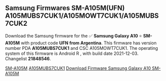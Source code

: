 <h2>Samsung Firmwares SM-A105M(UFN) A105MUBS7CUK1/A105MOWT7CUK1/A105MUBS7CUK2</h2>
Download the Samsung firmware for the ✅ <strong>Samsung Galaxy A10 </strong> ⭐ <strong>SM-A105M</strong> with product code <strong>UFN</strong> <strong> from Argentina</strong>. This firmware has version number PDA <strong>A105MUBS7CUK1</strong> and CSC A105MOWT7CUK1. The operating system of this firmware is Android R , with build date 2021-12-03. Changelist <strong>21848546</strong>.


[SM-A105M](https://samfirm.shop/samsung/model/SM-A105M)
[A105MUBS7CUK1](https://samfirm.shop/samsung/pda/A105MUBS7CUK1)
[Download Firmware Samsung Galaxy A10 SM-A105M](https://samfirm.shop/samsung/firmware/479730)
